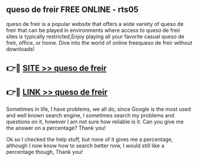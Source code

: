 ## queso de freir FREE ONLINE - rts05

queso de freir is a popular website that offers a wide variety of queso de freir that can be played in environments where access to queso de freir sites is typically restricted,Enjoy playing all your favorite casual queso de freir, office, or home. Dive into the world of online freequeso de freir without downloads!

## 👉🔴 [SITE >> queso de freir](http://news.freeplayer.one?title=queso_de_freir&ref=FRRE)

## 👉🔴 [LINK >> queso de freir](http://news.freeplayer.one?title=queso_de_freir&ref=FREE)

Sometimes in life, I have problems, we all do, since Google is the most used and well known search engine, I sometimes search my problems and questions on it, however I am not sure how reliable is it. Can you give me the answer on a percentage? Thank you!

Ok so I checked the help stuff, but none of it gives me a percentage, although I now know how to search better now, I would still like a percentage though, Thank you!